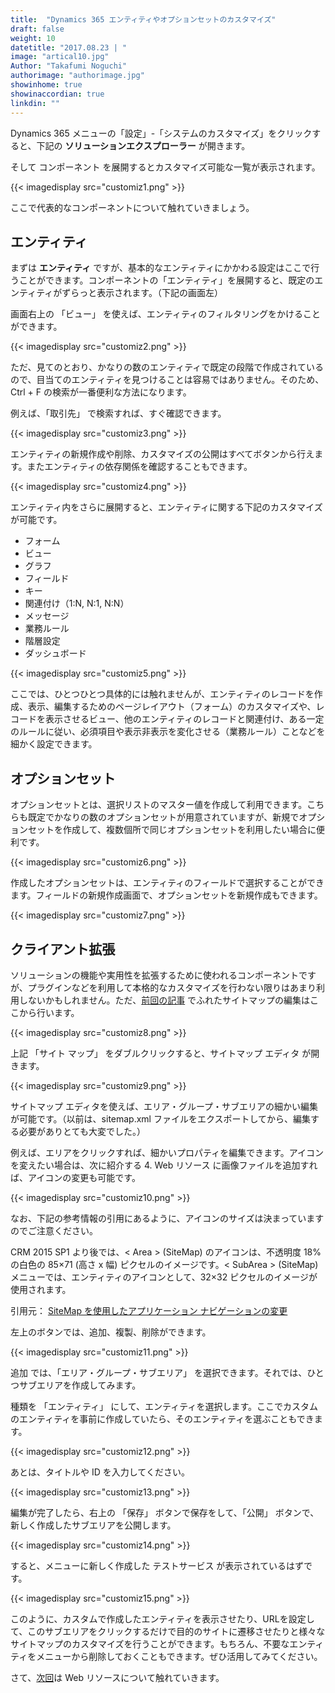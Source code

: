 ```yaml
---
title:  "Dynamics 365 エンティティやオプションセットのカスタマイズ"
draft: false
weight: 10
datetitle: "2017.08.23 | "
image: "artical10.jpg"
Author: "Takafumi Noguchi"
authorimage: "authorimage.jpg"
showinhome: true
showinaccordian: true
linkdin: ""
---
```

<!-- Intro  -->
Dynamics 365 メニューの「設定」-「システムのカスタマイズ」をクリックすると、下記の **ソリューションエクスプローラー** が開きます。

そして コンポーネント を展開するとカスタマイズ可能な一覧が表示されます。
<!-- Image= customiz1.png -->
{{< imagedisplay src="customiz1.png" >}}

ここで代表的なコンポーネントについて触れていきましょう。


## エンティティ
まずは **エンティティ** ですが、基本的なエンティティにかかわる設定はここで行うことができます。コンポーネントの「エンティティ」を展開すると、既定のエンティティがずらっと表示されます。（下記の画面左）

画面右上の 「ビュー」 を使えば、エンティティのフィルタリングをかけることができます。
<!-- Image= customiz2.png -->
{{< imagedisplay src="customiz2.png" >}}

ただ、見てのとおり、かなりの数のエンティティで既定の段階で作成されているので、目当てのエンティティを見つけることは容易ではありません。そのため、Ctrl + F の検索が一番便利な方法になります。

例えば、「取引先」 で検索すれば、すぐ確認できます。
<!-- Image= customiz3.png -->
{{< imagedisplay src="customiz3.png" >}}

エンティティの新規作成や削除、カスタマイズの公開はすべてボタンから行えます。またエンティティの依存関係を確認することもできます。
<!-- Image= customiz4.png -->
{{< imagedisplay src="customiz4.png" >}}

エンティティ内をさらに展開すると、エンティティに関する下記のカスタマイズが可能です。

* フォーム
* ビュー
* グラフ
* フィールド
* キー
* 関連付け（1:N, N:1, N:N）
* メッセージ
* 業務ルール
* 階層設定
* ダッシュボード

<!-- Image= customiz5.png -->
{{< imagedisplay src="customiz5.png" >}}

ここでは、ひとつひとつ具体的には触れませんが、エンティティのレコードを作成、表示、編集するためのページレイアウト（フォーム）のカスタマイズや、レコードを表示させるビュー、他のエンティティのレコードと関連付け、ある一定のルールに従い、必須項目や表示非表示を変化させる（業務ルール）ことなどを細かく設定できます。

## オプションセット
オプションセットとは、選択リストのマスター値を作成して利用できます。こちらも既定でかなりの数のオプションセットが用意されていますが、新規でオプションセットを作成して、複数個所で同じオプションセットを利用したい場合に便利です。
<!-- Image= customiz6.png -->
{{< imagedisplay src="customiz6.png" >}}

作成したオプションセットは、エンティティのフィールドで選択することができます。フィールドの新規作成画面で、オプションセットを新規作成もできます。
<!-- Image= customiz7.png -->
{{< imagedisplay src="customiz7.png" >}}

## クライアント拡張
ソリューションの機能や実用性を拡張するために使われるコンポーネントですが、プラグインなどを利用して本格的なカスタマイズを行わない限りはあまり利用しないかもしれません。ただ、[前回の記事](#) でふれたサイトマップの編集はここから行います。
<!-- Image= customiz8.png -->
{{< imagedisplay src="customiz8.png" >}}

上記 「サイト マップ」 をダブルクリックすると、サイトマップ エディタ が開きます。
<!-- Image= customiz9.png -->
{{< imagedisplay src="customiz9.png" >}}

サイトマップ エディタを使えば、エリア・グループ・サブエリアの細かい編集が可能です。（以前は、sitemap.xml ファイルをエクスポートしてから、編集する必要がありとても大変でした。）

例えば、エリアをクリックすれば、細かいプロパティを編集できます。アイコンを変えたい場合は、次に紹介する 4. Web リソース に画像ファイルを追加すれば、アイコンの変更も可能です。
<!-- Image= customiz10.png -->
{{< imagedisplay src="customiz10.png" >}}

なお、下記の参考情報の引用にあるように、アイコンのサイズは決まっていますのでご注意ください。

<!-- Quate Box -->
CRM 2015 SP1 より後では、< Area > (SiteMap) のアイコンは、不透明度 18% の白色の 85×71 (高さ x 幅) ピクセルのイメージです。< SubArea > (SiteMap) メニューでは、エンティティのアイコンとして、32×32 ピクセルのイメージが使用されます。

引用元： [SiteMap を使用したアプリケーション ナビゲーションの変更](https://msdn.microsoft.com/ja-jp/library/gg309259.aspx)

左上のボタンでは、追加、複製、削除ができます。
<!-- Image= customiz11.png -->
{{< imagedisplay src="customiz11.png" >}}

追加 では、「エリア・グループ・サブエリア」 を選択できます。それでは、ひとつサブエリアを作成してみます。

種類を 「エンティティ」 にして、エンティティを選択します。ここでカスタムのエンティティを事前に作成していたら、そのエンティティを選ぶこともできます。
<!-- Image= customiz12.png -->
{{< imagedisplay src="customiz12.png" >}}

あとは、タイトルや ID を入力してください。
<!-- Image= customiz13.png -->
{{< imagedisplay src="customiz13.png" >}}

編集が完了したら、右上の 「保存」 ボタンで保存をして、「公開」 ボタンで、新しく作成したサブエリアを公開します。
<!-- Image= customiz14.png -->
{{< imagedisplay src="customiz14.png" >}}

すると、メニューに新しく作成した テストサービス が表示されているはずです。
<!-- Image= customiz15.png -->
{{< imagedisplay src="customiz15.png" >}}

このように、カスタムで作成したエンティティを表示させたり、URLを設定して、このサブエリアをクリックするだけで目的のサイトに遷移させたりと様々なサイトマップのカスタマイズを行うことができます。もちろん、不要なエンティティをメニューから削除しておくこともできます。ぜひ活用してみてください。

 

さて、[次回](#)は Web リソースについて触れていきます。
